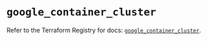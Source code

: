 # `google_container_cluster`

Refer to the Terraform Registry for docs: [`google_container_cluster`](https://registry.terraform.io/providers/hashicorp/google/4.85.0/docs/resources/container_cluster).
